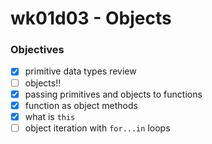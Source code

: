 # wk01d03 - Objects

### Objectives
- [X] primitive data types review
- [ ] objects!!
- [X] passing primitives and objects to functions
- [X] function as object methods
- [X] what is `this`
- [ ] object iteration with `for...in` loops